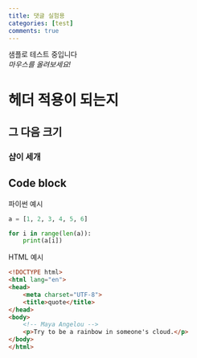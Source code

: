 ```yaml
---
title: 댓글 실험용
categories: [test]
comments: true
---
```


샘플로 테스트 중입니다<br>
<dfn info="안녕하세요!">마우스를 올려보세요!</dfn>

# 헤더 적용이 되는지

## 그 다음 크기

### 샵이 세개



## Code block

파이썬 예시

```python
a = [1, 2, 3, 4, 5, 6]

for i in range(len(a)):
    print(a[i])
```



HTML 예시

```html
<!DOCTYPE html>
<html lang="en">
<head>
    <meta charset="UTF-8">
    <title>quote</title>
</head>
<body>
    <!-- Maya Angelou -->
    <p>Try to be a rainbow in someone's cloud.</p>
</body>
</html>
```
